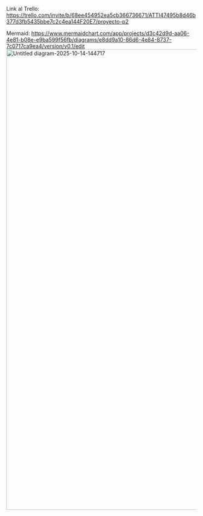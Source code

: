 Link al Trello: https://trello.com/invite/b/68ee454952ea5cb366736671/ATTI47495b8d46b377d3fb5435bbe7c2c4ea144F20E7/proyecto-p2

Mermaid: https://www.mermaidchart.com/app/projects/d3c42d9d-aa06-4e81-b08e-e9ba599f56fb/diagrams/e8dd9a10-86d6-4e84-8737-7c0717ca9ea4/version/v0.1/edit
<img width="3729" height="1218" alt="Untitled diagram-2025-10-14-144717" src="https://github.com/user-attachments/assets/d046ace9-8c2e-4e27-be8e-e197f1244f0a" />
